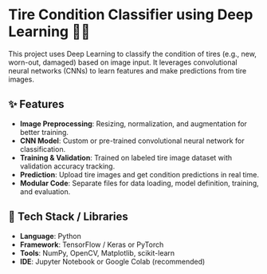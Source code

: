 # Tire Condition Classifier using Deep Learning 🛞🧠

This project uses Deep Learning to classify the condition of tires (e.g., new, worn-out, damaged) based on image input. It leverages convolutional neural networks (CNNs) to learn features and make predictions from tire images.

## ✨ Features

- **Image Preprocessing**: Resizing, normalization, and augmentation for better training.
- **CNN Model**: Custom or pre-trained convolutional neural network for classification.
- **Training & Validation**: Trained on labeled tire image dataset with validation accuracy tracking.
- **Prediction**: Upload tire images and get condition predictions in real time.
- **Modular Code**: Separate files for data loading, model definition, training, and evaluation.

## 🧠 Tech Stack / Libraries

- **Language**: Python  
- **Framework**: TensorFlow / Keras or PyTorch  
- **Tools**: NumPy, OpenCV, Matplotlib, scikit-learn  
- **IDE**: Jupyter Notebook or Google Colab (recommended)


